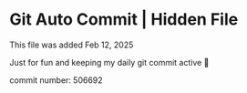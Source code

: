 # Git Auto Commit | Hidden File

This file was added Feb 12, 2025

Just for fun and keeping my daily git commit active 🤪

commit number: 506692
